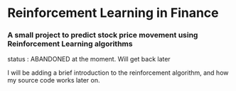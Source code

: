 # Reinforcement Learning in Finance
### A small project to predict stock price movement using Reinforcement Learning algorithms

status : ABANDONED at the moment. Will get back later

I will be adding a brief introduction to the reinforcement algorithm, and how my source code works later on.
